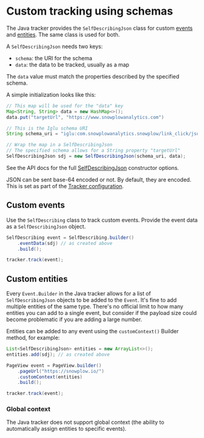 # Custom tracking using schemas

The Java tracker provides the `SelfDescribingJson` class for custom [events](/docs/fundamentals/events/index.md#self-describing-events) and [entities](/docs/fundamentals/entities/index.md). The same class is used for both.

A `SelfDescribingJson` needs two keys:
* `schema`: the URI for the schema
* `data`: the data to be tracked, usually as a map

The `data` value must match the properties described by the specified schema.

A simple initialization looks like this:

```java
// This map will be used for the "data" key
Map<String, String> data = new HashMap<>();
data.put("targetUrl", "https://www.snowplowanalytics.com")

// This is the Iglu schema URI
String schema_uri = "iglu:com.snowplowanalytics.snowplow/link_click/jsonschema/1-0-1"

// Wrap the map in a SelfDescribingJson
// The specified schema allows for a String property "targetUrl"
SelfDescribingJson sdj = new SelfDescribingJson(schema_uri, data);
```

See the API docs for the full [SelfDescribingJson](https://snowplow.github.io/snowplow-java-tracker/index.html?com/snowplowanalytics/snowplow/tracker/payload/SelfDescribingJson.html) constructor options.

JSON can be sent base-64 encoded or not. By default, they are encoded. This is set as part of the [Tracker configuration](/docs/sources/trackers/java-tracker/installation-and-set-up/index.md#configuring-the-tracker).

## Custom events

Use the `SelfDescribing` class to track custom events. Provide the event data as a `SelfDescribingJson` object.

```java
SelfDescribing event = SelfDescribing.builder()
    .eventData(sdj) // as created above
    .build();

tracker.track(event);
```

## Custom entities

Every `Event.Builder` in the Java tracker allows for a list of `SelfDescribingJson` objects to be added to the `Event`. It's fine to add multiple entities of the same type. There's no official limit to how many entities you can add to a single event, but consider if the payload size could become problematic if you are adding a large number.

Entities can be added to any event using the `customContext()` Builder method, for example:

```java
List<SelfDescribingJson> entities = new ArrayList<>();
entities.add(sdj); // as created above

PageView event = PageView.builder()
    .pageUrl("https://snowplow.io/")
    .customContext(entities)
    .build();

tracker.track(event);
```

### Global context
The Java tracker does not support global context (the ability to automatically assign entities to specific events).
